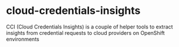 # cloud-credentials-insights
CCI (Cloud Credentials Insights) is a couple of helper tools to extract insights from credential requests to cloud providers on OpenShift environments
